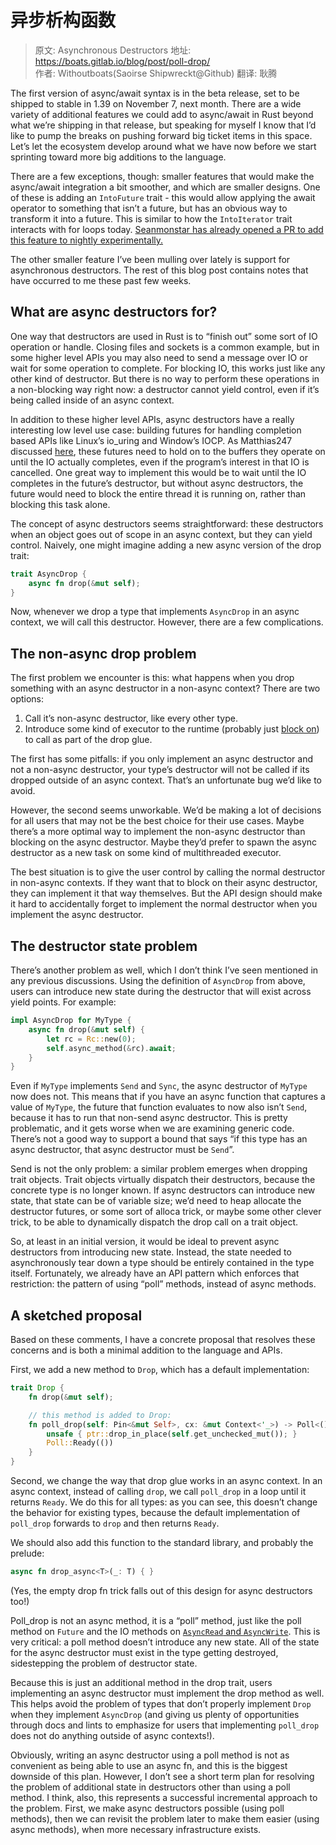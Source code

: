 # 异步析构函数

> 原文: Asynchronous Destructors
> 地址: https://boats.gitlab.io/blog/post/poll-drop/    
> 作者: Withoutboats(Saoirse Shipwreckt@Github)
> 翻译: 耿腾

The first version of async/await syntax is in the beta release, set to be shipped to stable in 1.39 on November 7, next month. There are a wide variety of additional features we could add to async/await in Rust beyond what we’re shipping in that release, but speaking for myself I know that I’d like to pump the breaks on pushing forward big ticket items in this space. Let’s let the ecosystem develop around what we have now before we start sprinting toward more big additions to the language.

There are a few exceptions, though: smaller features that would make the async/await integration a bit smoother, and which are smaller designs. One of these is adding an `IntoFuture` trait - this would allow applying the await operator to something that isn’t a future, but has an obvious way to transform it into a future. This is similar to how the `IntoIterator` trait interacts with for loops today. [Seanmonstar has already opened a PR to add this feature to nightly experimentally.](https://github.com/rust-lang/rust/pull/65244)

The other smaller feature I’ve been mulling over lately is support for asynchronous destructors. The rest of this blog post contains notes that have occurred to me these past few weeks.

## What are async destructors for?

One way that destructors are used in Rust is to “finish out” some sort of IO operation or handle. Closing files and sockets is a common example, but in some higher level APIs you may also need to send a message over IO or wait for some operation to complete. For blocking IO, this works just like any other kind of destructor. But there is no way to perform these operations in a non-blocking way right now: a destructor cannot yield control, even if it’s being called inside of an async context.

In addition to these higher level APIs, async destructors have a really interesting low level use case: building futures for handling completion based APIs like Linux’s io_uring and Window’s IOCP. As Matthias247 discussed [here](https://gist.github.com/Matthias247/ffc0f189742abf6aa41a226fe07398a8), these futures need to hold on to the buffers they operate on until the IO actually completes, even if the program’s interest in that IO is cancelled. One great way to implement this would be to wait until the IO completes in the future’s destructor, but without async destructors, the future would need to block the entire thread it is running on, rather than blocking this task alone.

The concept of async destructors seems straightforward: these destructors when an object goes out of scope in an async context, but they can yield control. Naively, one might imagine adding a new async version of the drop trait:

```rust
trait AsyncDrop {
    async fn drop(&mut self);
}
```

Now, whenever we drop a type that implements `AsyncDrop` in an async context, we will call this destructor. However, there are a few complications.

## The non-async drop problem

The first problem we encounter is this: what happens when you drop something with an async destructor in a non-async context? There are two options:

1. Call it’s non-async destructor, like every other type.
2. Introduce some kind of executor to the runtime (probably just [block on](https://rust-lang-nursery.github.io/futures-api-docs/0.3.0-alpha.19/futures/executor/fn.block_on.html)) to call as part of the drop glue.

The first has some pitfalls: if you only implement an async destructor and not a non-async destructor, your type’s destructor will not be called if its dropped outside of an async context. That’s an unfortunate bug we’d like to avoid.

However, the second seems unworkable. We’d be making a lot of decisions for all users that may not be the best choice for their use cases. Maybe there’s a more optimal way to implement the non-async destructor than blocking on the async destructor. Maybe they’d prefer to spawn the async destructor as a new task on some kind of multithreaded executor.

The best situation is to give the user control by calling the normal destructor in non-async contexts. If they want that to block on their async destructor, they can implement it that way themselves. But the API design should make it hard to accidentally forget to implement the normal destructor when you implement the async destructor.

## The destructor state problem

There’s another problem as well, which I don’t think I’ve seen mentioned in any previous discussions. Using the definition of `AsyncDrop` from above, users can introduce new state during the destructor that will exist across yield points. For example:

```rust
impl AsyncDrop for MyType {
    async fn drop(&mut self) {
        let rc = Rc::new(0);
        self.async_method(&rc).await;
    }
}
```

Even if `MyType` implements `Send` and `Sync`, the async destructor of `MyType` now does not. This means that if you have an async function that captures a value of `MyType`, the future that function evaluates to now also isn’t `Send`, because it has to run that non-send async destructor. This is pretty problematic, and it gets worse when we are examining generic code. There’s not a good way to support a bound that says “if this type has an async destructor, that async destructor must be `Send`”.

Send is not the only problem: a similar problem emerges when dropping trait objects. Trait objects virtually dispatch their destructors, because the concrete type is no longer known. If async destructors can introduce new state, that state can be of variable size; we’d need to heap allocate the destructor futures, or some sort of alloca trick, or maybe some other clever trick, to be able to dynamically dispatch the drop call on a trait object.

So, at least in an initial version, it would be ideal to prevent async destructors from introducing new state. Instead, the state needed to asynchronously tear down a type should be entirely contained in the type itself. Fortunately, we already have an API pattern which enforces that restriction: the pattern of using “poll” methods, instead of async methods.

## A sketched proposal

Based on these comments, I have a concrete proposal that resolves these concerns and is both a minimal addition to the language and APIs.

First, we add a new method to `Drop`, which has a default implementation:

```rust
trait Drop {
    fn drop(&mut self);

    // this method is added to Drop:
    fn poll_drop(self: Pin<&mut Self>, cx: &mut Context<'_>) -> Poll<()> {
        unsafe { ptr::drop_in_place(self.get_unchecked_mut()); }
        Poll::Ready(())
    }
}
```

Second, we change the way that drop glue works in an async context. In an async context, instead of calling `drop`, we call `poll_drop` in a loop until it returns `Ready`. We do this for all types: as you can see, this doesn’t change the behavior for existing types, because the default implementation of `poll_drop` forwards to `drop` and then returns `Ready`.

We should also add this function to the standard library, and probably the prelude:

```rust
async fn drop_async<T>(_: T) { }
```

(Yes, the empty drop fn trick falls out of this design for async destructors too!)

Poll_drop is not an async method, it is a “poll” method, just like the poll method on `Future` and the IO methods on [`AsyncRead` and `AsyncWrite`](https://rust-lang-nursery.github.io/futures-api-docs/0.3.0-alpha.19/futures/io/index.html). This is very critical: a poll method doesn’t introduce any new state. All of the state for the async destructor must exist in the type getting destroyed, sidestepping the problem of destructor state.

Because this is just an additional method in the drop trait, users implementing an async destructor must implement the drop method as well. This helps avoid the problem of types that don’t properly implement `Drop` when they implement `AsyncDrop` (and giving us plenty of opportunities through docs and lints to emphasize for users that implementing `poll_drop` does not do anything outside of async contexts!).

Obviously, writing an async destructor using a poll method is not as convenient as being able to use an async fn, and this is the biggest downside of this plan. However, I don’t see a short term plan for resolving the problem of additional state in destructors other than using a poll method. I think, also, this represents a successful incremental approach to the problem. First, we make async destructors possible (using poll methods), then we can revisit the problem later to make them easier (using async methods), when more necessary infrastructure exists.